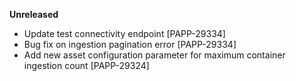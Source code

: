 **Unreleased**
* Update test connectivity endpoint [PAPP-29334]
* Bug fix on ingestion pagination error [PAPP-29334]
* Add new asset configuration parameter for maximum container ingestion count [PAPP-29324]